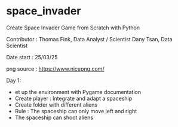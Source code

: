 # space_invader
Create Space Invader Game from Scratch with Python

Contributor :
Thomas Fink, Data Analyst / Scientist
Dany Tsan, Data Scientist

Date start :
25/03/25

png source : https://www.nicepng.com/

Day 1:
- et up the environment with Pygame documentation
- Create player : Integrate and adapt a spaceship
- Create folder with different aliens
- Rule : The spaceship can only move left and right
- The spaceship can shoot aliens
